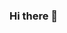 ### Hi there 👋

<!--
**ozlemkorpe/ozlemkorpe** is a ✨ _special_ ✨ repository because its `README.md` (this file) appears on your GitHub profile.


<img align="left" alt="Özlem's Github Stats" src="https://github-readme-stats.vercel.app/api?username=ozlemkorpe&show_icons=true&hide_border=true" />

[linkedin]: https://www.linkedin.com/in/ozlemkorpe/
